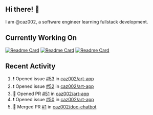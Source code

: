 ## Hi there! 👋

I am @caz002, a software engineer learning fullstack development.

## Currently Working On
[![Readme Card](https://github-readme-stats.vercel.app/api/pin/?username=caz002&repo=art-app)](https://github.com/caz002/art-app)
[![Readme Card](https://github-readme-stats.vercel.app/api/pin/?username=hackforla&repo=website)](https://github.com/hackforla/website)
[![Readme Card](https://github-readme-stats.vercel.app/api/pin/?username=caz002&repo=doc-chatbot)](https://github.com/caz002/doc-chatbot)
## Recent Activity
<!--START_SECTION:activity-->
1. ❗ Opened issue [#53](https://github.com/caz002/art-app/issues/53) in [caz002/art-app](https://github.com/caz002/art-app)
2. ❗ Opened issue [#52](https://github.com/caz002/art-app/issues/52) in [caz002/art-app](https://github.com/caz002/art-app)
3. 💪 Opened PR [#51](https://github.com/caz002/art-app/pull/51) in [caz002/art-app](https://github.com/caz002/art-app)
4. ❗ Opened issue [#50](https://github.com/caz002/art-app/issues/50) in [caz002/art-app](https://github.com/caz002/art-app)
5. 🎉 Merged PR [#1](https://github.com/caz002/doc-chatbot/pull/1) in [caz002/doc-chatbot](https://github.com/caz002/doc-chatbot)
<!--END_SECTION:activity-->

